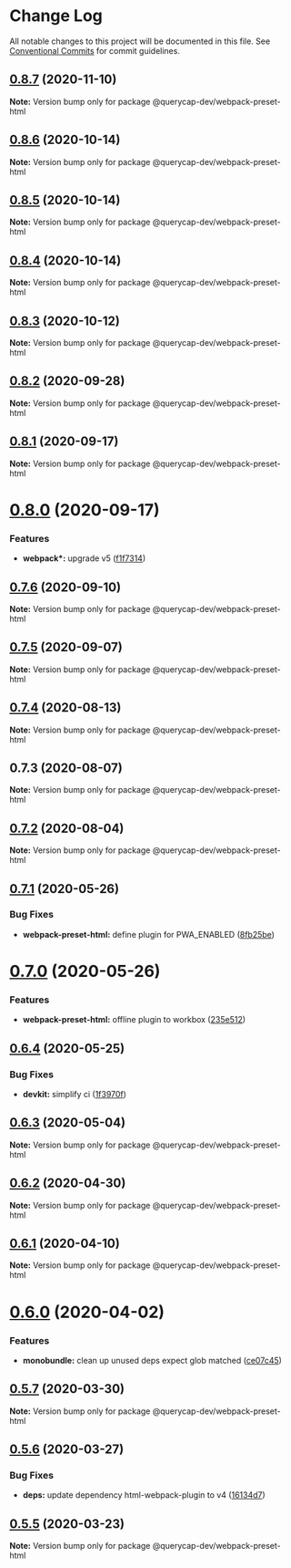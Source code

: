 # Change Log

All notable changes to this project will be documented in this file.
See [Conventional Commits](https://conventionalcommits.org) for commit guidelines.

## [0.8.7](https://github.com/querycap/webappkit/compare/@querycap-dev/webpack-preset-html@0.8.6...@querycap-dev/webpack-preset-html@0.8.7) (2020-11-10)

**Note:** Version bump only for package @querycap-dev/webpack-preset-html





## [0.8.6](https://github.com/querycap/webappkit/compare/@querycap-dev/webpack-preset-html@0.8.5...@querycap-dev/webpack-preset-html@0.8.6) (2020-10-14)

**Note:** Version bump only for package @querycap-dev/webpack-preset-html





## [0.8.5](https://github.com/querycap/webappkit/compare/@querycap-dev/webpack-preset-html@0.8.4...@querycap-dev/webpack-preset-html@0.8.5) (2020-10-14)

**Note:** Version bump only for package @querycap-dev/webpack-preset-html





## [0.8.4](https://github.com/querycap/webappkit/compare/@querycap-dev/webpack-preset-html@0.8.3...@querycap-dev/webpack-preset-html@0.8.4) (2020-10-14)

**Note:** Version bump only for package @querycap-dev/webpack-preset-html





## [0.8.3](https://github.com/querycap/webappkit/compare/@querycap-dev/webpack-preset-html@0.8.2...@querycap-dev/webpack-preset-html@0.8.3) (2020-10-12)

**Note:** Version bump only for package @querycap-dev/webpack-preset-html

## [0.8.2](https://github.com/querycap/webappkit/compare/@querycap-dev/webpack-preset-html@0.8.1...@querycap-dev/webpack-preset-html@0.8.2) (2020-09-28)

**Note:** Version bump only for package @querycap-dev/webpack-preset-html

## [0.8.1](https://github.com/querycap/webappkit/compare/@querycap-dev/webpack-preset-html@0.8.0...@querycap-dev/webpack-preset-html@0.8.1) (2020-09-17)

**Note:** Version bump only for package @querycap-dev/webpack-preset-html

# [0.8.0](https://github.com/querycap/webappkit/compare/@querycap-dev/webpack-preset-html@0.7.6...@querycap-dev/webpack-preset-html@0.8.0) (2020-09-17)

### Features

- **webpack\*:** upgrade v5 ([f1f7314](https://github.com/querycap/webappkit/commit/f1f731455891400904d64eb44ebf3a94d8f414cb))

## [0.7.6](https://github.com/querycap/webappkit/compare/@querycap-dev/webpack-preset-html@0.7.5...@querycap-dev/webpack-preset-html@0.7.6) (2020-09-10)

**Note:** Version bump only for package @querycap-dev/webpack-preset-html

## [0.7.5](https://github.com/querycap/webappkit/compare/@querycap-dev/webpack-preset-html@0.7.4...@querycap-dev/webpack-preset-html@0.7.5) (2020-09-07)

**Note:** Version bump only for package @querycap-dev/webpack-preset-html

## [0.7.4](https://github.com/querycap/webappkit/compare/@querycap-dev/webpack-preset-html@0.7.3...@querycap-dev/webpack-preset-html@0.7.4) (2020-08-13)

**Note:** Version bump only for package @querycap-dev/webpack-preset-html

## 0.7.3 (2020-08-07)

**Note:** Version bump only for package @querycap-dev/webpack-preset-html

## [0.7.2](https://github.com/querycap/devkit/compare/@querycap-dev/webpack-preset-html@0.7.1...@querycap-dev/webpack-preset-html@0.7.2) (2020-08-04)

**Note:** Version bump only for package @querycap-dev/webpack-preset-html

## [0.7.1](https://github.com/querycap/devkit/compare/@querycap-dev/webpack-preset-html@0.7.0...@querycap-dev/webpack-preset-html@0.7.1) (2020-05-26)

### Bug Fixes

- **webpack-preset-html:** define plugin for PWA_ENABLED ([8fb25be](https://github.com/querycap/devkit/commit/8fb25beed1fad3403c4deb2aa09ab16e3b91ecb4))

# [0.7.0](https://github.com/querycap/devkit/compare/@querycap-dev/webpack-preset-html@0.6.4...@querycap-dev/webpack-preset-html@0.7.0) (2020-05-26)

### Features

- **webpack-preset-html:** offline plugin to workbox ([235e512](https://github.com/querycap/devkit/commit/235e512bb1b89b1a459614036de2dc1c731cd1bb))

## [0.6.4](https://github.com/querycap/devkit/compare/@querycap-dev/webpack-preset-html@0.6.3...@querycap-dev/webpack-preset-html@0.6.4) (2020-05-25)

### Bug Fixes

- **devkit:** simplify ci ([1f3970f](https://github.com/querycap/devkit/commit/1f3970f3a7b9306fb033420818fd1ff28d5fae59))

## [0.6.3](https://github.com/querycap/devkit/compare/@querycap-dev/webpack-preset-html@0.6.2...@querycap-dev/webpack-preset-html@0.6.3) (2020-05-04)

**Note:** Version bump only for package @querycap-dev/webpack-preset-html

## [0.6.2](https://github.com/querycap/devkit/compare/@querycap-dev/webpack-preset-html@0.6.1...@querycap-dev/webpack-preset-html@0.6.2) (2020-04-30)

**Note:** Version bump only for package @querycap-dev/webpack-preset-html

## [0.6.1](https://github.com/querycap/devkit/compare/@querycap-dev/webpack-preset-html@0.6.0...@querycap-dev/webpack-preset-html@0.6.1) (2020-04-10)

**Note:** Version bump only for package @querycap-dev/webpack-preset-html

# [0.6.0](https://github.com/querycap/devkit/compare/@querycap-dev/webpack-preset-html@0.5.7...@querycap-dev/webpack-preset-html@0.6.0) (2020-04-02)

### Features

- **monobundle:** clean up unused deps expect glob matched ([ce07c45](https://github.com/querycap/devkit/commit/ce07c45b88fb3903ab4fae75fb889d4e9cff2ba7))

## [0.5.7](https://github.com/querycap/devkit/compare/@querycap-dev/webpack-preset-html@0.5.6...@querycap-dev/webpack-preset-html@0.5.7) (2020-03-30)

**Note:** Version bump only for package @querycap-dev/webpack-preset-html

## [0.5.6](https://github.com/querycap/devkit/compare/@querycap-dev/webpack-preset-html@0.5.5...@querycap-dev/webpack-preset-html@0.5.6) (2020-03-27)

### Bug Fixes

- **deps:** update dependency html-webpack-plugin to v4 ([16134d7](https://github.com/querycap/devkit/commit/16134d7f581ed6e580a00a9dff9ca2c63ddf6de5))

## [0.5.5](https://github.com/querycap/devkit/compare/@querycap-dev/webpack-preset-html@0.5.4...@querycap-dev/webpack-preset-html@0.5.5) (2020-03-23)

**Note:** Version bump only for package @querycap-dev/webpack-preset-html

